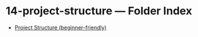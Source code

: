 <!--══════════════════════════════════════════════════
  ╔══════════════════════════════════════════════════════════════╗
  ║  ░  14-project-structure — Index  ░░░░░░░░░░░░░░░░░░░░░░░░░░░░░░░  ║
  ║                                                              ║
  ║                                                              ║
  ║                                                              ║
  ║                                                              ║
  ║           ╌╌  P L A C E H O L D E R  ╌╌                      ║
  ║                                                              ║
  ║                                                              ║
  ║                                                              ║
  ║                                                              ║
  ╚══════════════════════════════════════════════════════════════╝
    • WHAT ▸ Index of this folder
    • WHY  ▸ Quick navigation and discovery
    • HOW  ▸ Auto-generated; edit children, not this list
-->

# 14-project-structure — Folder Index

- [Project Structure (beginner-friendly)](./14-project_structure.md)

<!-- DOC META: VERSION=1.0 | UPDATED=2025-09-17T20:46:38Z -->
